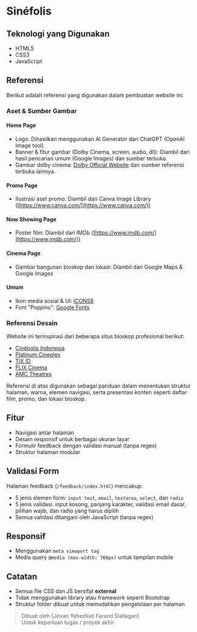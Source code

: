 # Sinéfolis


## Teknologi yang Digunakan

- HTML5
- CSS3
- JavaScript

## Referensi

Berikut adalah referensi yang digunakan dalam pembuatan website ini:

### Aset & Sumber Gambar

#### Home Page
- Logo: Dihasilkan menggunakan AI Generator dari ChatGPT (OpenAI Image tool)
- Banner & fitur gambar (Dolby Cinema, screen, audio, dll): Diambil dari hasil pencarian umum (Google Images) dan sumber terbuka.
- Gambar dolby cinema: [Dolby Official Website](https://www.dolby.com/) dan sumber referensi terbuka lainnya.

#### Promo Page
- Ilustrasi aset promo: Diambil dari Canva Image Library ([https://www.canva.com/](https://www.canva.com/))

#### Now Showing Page
- Poster film: Diambil dari IMDb ([https://www.imdb.com/](https://www.imdb.com/))

#### Cinema Page
- Gambar bangunan bioskop dan lokasi: Diambil dari Google Maps & Google Images

#### Umum
- Ikon media sosial & UI: [ICONS8](https://icons8.com/app)
- Font "Poppins": [Google Fonts](https://fonts.google.com/specimen/Poppins)

### Referensi Desain

Website ini terinspirasi dari beberapa situs bioskop profesional berikut:

- [Cinépolis Indonesia](https://cinepolis.co.id/home.aspx)
- [Platinum Cineplex](https://www.platinumcineplex.co.id/)
- [TIX ID](https://www.tix.id/)
- [FLIX Cinema](https://flixcinema.mimin.io/)
- [AMC Theatres](https://www.amctheatres.com/)

Referensi di atas digunakan sebagai panduan dalam menentukan struktur halaman, warna, elemen navigasi, serta presentasi konten seperti daftar film, promo, dan lokasi bioskop.

## Fitur

- Navigasi antar halaman
- Desain responsif untuk berbagai ukuran layar
- Formulir feedback dengan validasi manual (tanpa regex)
- Struktur halaman modular

## Validasi Form

Halaman feedback (`/feedback/index.html`) mencakup:
- 5 jenis elemen form: `input text`, `email`, `textarea`, `select`, dan `radio`
- 5 jenis validasi: input kosong, panjang karakter, validasi email dasar, pilihan wajib, dan radio yang harus dipilih
- Semua validasi ditangani oleh JavaScript (tanpa regex)

## Responsif

- Menggunakan `meta viewport tag`
- Media query `@media (max-width: 768px)` untuk tampilan mobile

## Catatan

- Semua file CSS dan JS bersifat **external**
- Tidak menggunakan library atau framework seperti Bootstrap
- Struktur folder dibuat untuk memudahkan pengelolaan per halaman

> Dibuat oleh [Jovan Yehezkiel Farand Siallagan]  
> Untuk keperluan tugas / proyek akhir
